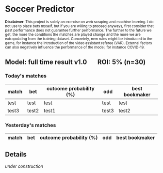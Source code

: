 # Soccer Predictor
<sub>__Disclaimer__: This project is solely an exercise on web scraping and machine learning.
I do not use to place bets myself, but if you are willing to proceed anyways, first consider that past performance
does not guarantee further performance. The further to the future we get, the more the conditions the matches are
played change and the more we are extrapolating from the training dataset. Concretely, new rules might be
introduced to the game, for instance the introduction of the video assistant referee (VAR). External factors can also
negatively influence the performance of the model, for instance COVID-19.</sub>

## __Model__: full time result v1.0 &nbsp;&nbsp;&nbsp;&nbsp;&nbsp;&nbsp;__ROI__: 5% (n=30)
### Today's matches
|match|bet|outcome probability (%)|odd|best bookmaker|
|---  |---|---                    |---|---           |
|test|test|test|test|test|
|test3|test2|test1|test3|test2|

### Yesterday's matches
|match|bet|outcome probability (%)|odd|best bookmaker|
|---  |---|---                    |---|---           |
    
## Details
_under construction_

